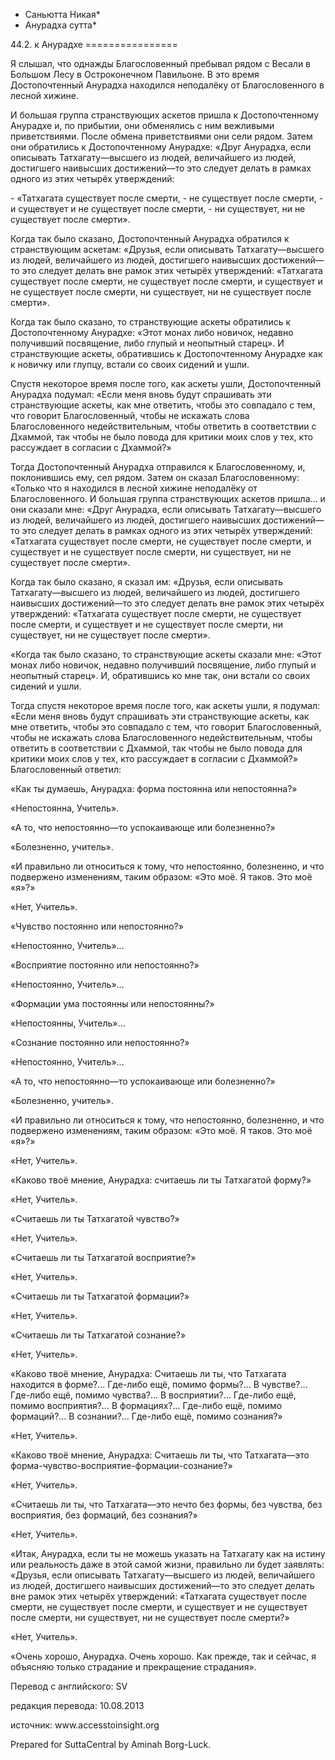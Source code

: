 * Саньютта Никая*
* Анурадха сутта*

44\.2\. к Анурадхе
\=\=\=\=\=\=\=\=\=\=\=\=\=\=\=\=

Я слышал, что однажды Благословенный пребывал рядом с Весали в Большом Лесу в Остроконечном Павильоне\. В это время Достопочтенный Анурадха находился неподалёку от Благословенного в лесной хижине\.

И большая группа странствующих аскетов пришла к Достопочтенному Анурадхе и, по прибытии, они обменялись с ним вежливыми приветствиями\. После обмена приветствиями они сели рядом\. Затем они обратились к Достопочтенному Анурадхе: «Друг Анурадха, если описывать Татхагату—высшего из людей, величайшего из людей, достигшего наивысших достижений—то это следует делать в рамках одного из этих четырёх утверждений:

\- «Татхагата существует после смерти,
\- не существует после смерти,
\- и существует и не существует после смерти,
\- ни существует, ни не существует после смерти»\.

Когда так было сказано, Достопочтенный Анурадха обратился к странствующим аскетам: «Друзья, если описывать Татхагату—высшего из людей, величайшего из людей, достигшего наивысших достижений—то это следует делать вне рамок этих четырёх утверждений: «Татхагата существует после смерти, не существует после смерти, и существует и не существует после смерти, ни существует, ни не существует после смерти»\.

Когда так было сказано, то странствующие аскеты обратились к Достопочтенному Анурадхе: «Этот монах либо новичок, недавно получивший посвящение, либо глупый и неопытный старец»\. И странствующие аскеты, обратившись к Достопочтенному Анурадхе как к новичку или глупцу, встали со своих сидений и ушли\.

Спустя некоторое время после того, как аскеты ушли, Достопочтенный Анурадха подумал: «Если меня вновь будут спрашивать эти странствующие аскеты, как мне ответить, чтобы это совпадало с тем, что говорит Благословенный, чтобы не искажать слова Благословенного недействительным, чтобы ответить в соответствии с Дхаммой, так чтобы не было повода для критики моих слов у тех, кто рассуждает в согласии с Дхаммой?»

Тогда Достопочтенный Анурадха отправился к Благословенному, и, поклонившись ему, сел рядом\. Затем он сказал Благословенному: «Только что я находился в лесной хижине неподалёку от Благословенного\. И большая группа странствующих аскетов пришла… и они сказали мне: «Друг Анурадха, если описывать Татхагату—высшего из людей, величайшего из людей, достигшего наивысших достижений—то это следует делать в рамках одного из этих четырёх утверждений: «Татхагата существует после смерти, не существует после смерти, и существует и не существует после смерти, ни существует, ни не существует после смерти»\.

Когда так было сказано, я сказал им: «Друзья, если описывать Татхагату—высшего из людей, величайшего из людей, достигшего наивысших достижений—то это следует делать вне рамок этих четырёх утверждений: «Татхагата существует после смерти, не существует после смерти, и существует и не существует после смерти, ни существует, ни не существует после смерти»\.

«Когда так было сказано, то странствующие аскеты сказали мне: «Этот монах либо новичок, недавно получивший посвящение, либо глупый и неопытный старец»\. И, обратившись ко мне так, они встали со своих сидений и ушли\.

Тогда спустя некоторое время после того, как аскеты ушли, я подумал: «Если меня вновь будут спрашивать эти странствующие аскеты, как мне ответить, чтобы это совпадало с тем, что говорит Благословенный, чтобы не искажать слова Благословенного недействительным, чтобы ответить в соответствии с Дхаммой, так чтобы не было повода для критики моих слов у тех, кто рассуждает в согласии с Дхаммой?» Благословенный ответил:

«Как ты думаешь, Анурадха: форма постоянна или непостоянна?»

«Непостоянна, Учитель»\.

«А то, что непостоянно—то успокаивающе или болезненно?»

«Болезненно, учитель»\.

«И правильно ли относиться к тому, что непостоянно, болезненно, и что подвержено изменениям, таким образом: «Это моё\. Я таков\. Это моё «я»?»

«Нет, Учитель»\.

«Чувство постоянно или непостоянно?»

«Непостоянно, Учитель»…

«Восприятие постоянно или непостоянно?»

«Непостоянно, Учитель»…

«Формации ума постоянны или непостоянны?»

«Непостоянны, Учитель»…

«Сознание постоянно или непостоянно?»

«Непостоянно, Учитель»…

«А то, что непостоянно—то успокаивающе или болезненно?»

«Болезненно, учитель»\.

«И правильно ли относиться к тому, что непостоянно, болезненно, и что подвержено изменениям, таким образом: «Это моё\. Я таков\. Это моё «я»?»

«Нет, Учитель»\.

«Каково твоё мнение, Анурадха: считаешь ли ты Татхагатой форму?»

«Нет, Учитель»\.

«Считаешь ли ты Татхагатой чувство?»

«Нет, Учитель»\.

«Считаешь ли ты Татхагатой восприятие?»

«Нет, Учитель»\.

«Считаешь ли ты Татхагатой формации?»

«Нет, Учитель»\.

«Считаешь ли ты Татхагатой сознание?»

«Нет, Учитель»\.

«Каково твоё мнение, Анурадха: Считаешь ли ты, что Татхагата находится в форме?… Где\-либо ещё, помимо формы?… В чувстве?… Где\-либо ещё, помимо чувства?… В восприятии?… Где\-либо ещё, помимо восприятия?… В формациях?… Где\-либо ещё, помимо формаций?… В сознании?… Где\-либо ещё, помимо сознания?»

«Нет, Учитель»\.

«Каково твоё мнение, Анурадха: Считаешь ли ты, что Татхагата—это форма\-чувство\-восприятие\-формации\-сознание?»

«Нет, Учитель»\.

«Считаешь ли ты, что Татхагата—это нечто без формы, без чувства, без восприятия, без формаций, без сознания?»

«Нет, Учитель»\.

«Итак, Анурадха, если ты не можешь указать на Татхагату как на истину или реальность даже в этой самой жизни, правильно ли будет заявлять: «Друзья, если описывать Татхагату—высшего из людей, величайшего из людей, достигшего наивысших достижений—то это следует делать вне рамок этих четырёх утверждений: «Татхагата существует после смерти, не существует после смерти, и существует и не существует после смерти, ни существует, ни не существует после смерти?»

«Нет, Учитель»\.

«Очень хорошо, Анурадха\. Очень хорошо\. Как прежде, так и сейчас, я объясняю только страдание и прекращение страдания»\.

Перевод с английского: SV

редакция перевода: 10\.08\.2013

источник: www\.accesstoinsight\.org

Prepared for SuttaCentral by Aminah Borg\-Luck\.